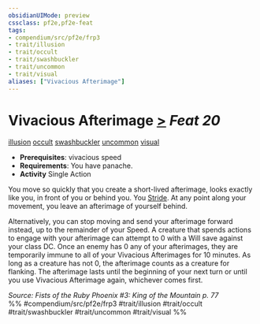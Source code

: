 ```yaml
---
obsidianUIMode: preview
cssclass: pf2e,pf2e-feat
tags:
- compendium/src/pf2e/frp3
- trait/illusion
- trait/occult
- trait/swashbuckler
- trait/uncommon
- trait/visual
aliases: ["Vivacious Afterimage"]
---
```

# Vivacious Afterimage  [>](../../rules/core-rulebook/chapter-9-playing-the-game.md#Actions "Single Action") *Feat 20*  
[illusion](../../rules/traits/illusion.md)  [occult](../../rules/traits/occult.md)  [swashbuckler](../../rules/traits/swashbuckler-apg.md)  [uncommon](../../rules/traits/uncommon.md)  [visual](../../rules/traits/visual.md)  

- **Prerequisites**: vivacious speed
- **Requirements**: You have panache.
- **Activity** Single Action

You move so quickly that you create a short-lived afterimage, looks exactly like you, in front of you or behind you. You [Stride](../../rules/actions/stride.md). At any point along your movement, you leave an afterimage of yourself behind.

Alternatively, you can stop moving and send your afterimage forward instead, up to the remainder of your Speed. A creature that spends actions to engage with your afterimage can attempt to 0 with a Will save against your class DC. Once an enemy has 0 any of your afterimages, they are temporarily immune to all of your Vivacious Afterimages for 10 minutes. As long as a creature has not 0, the afterimage counts as a creature for flanking. The afterimage lasts until the beginning of your next turn or until you use Vivacious Afterimage again, whichever comes first.

*Source: Fists of the Ruby Phoenix #3: King of the Mountain p. 77*  
%% #compendium/src/pf2e/frp3 #trait/illusion #trait/occult #trait/swashbuckler #trait/uncommon #trait/visual %%